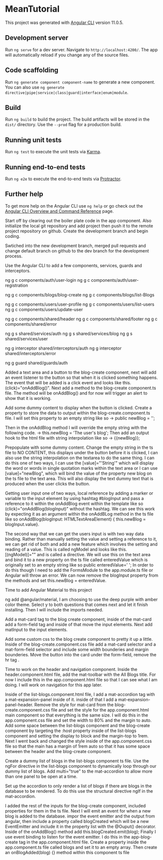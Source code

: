 # MeanTutorial

This project was generated with [Angular CLI](https://github.com/angular/angular-cli) version 11.0.5.

## Development server

Run `ng serve` for a dev server. Navigate to `http://localhost:4200/`. The app will automatically reload if you change any of the source files.

## Code scaffolding

Run `ng generate component component-name` to generate a new component. You can also use `ng generate directive|pipe|service|class|guard|interface|enum|module`.

## Build

Run `ng build` to build the project. The build artifacts will be stored in the `dist/` directory. Use the `--prod` flag for a production build.

## Running unit tests

Run `ng test` to execute the unit tests via [Karma](https://karma-runner.github.io).

## Running end-to-end tests

Run `ng e2e` to execute the end-to-end tests via [Protractor](http://www.protractortest.org/).

## Further help

To get more help on the Angular CLI use `ng help` or go check out the [Angular CLI Overview and Command Reference](https://angular.io/cli) page.


Start off by clearing out the boiler plate code in the app component. Also initialize the local git repository and add project then push it to the remote project repository on github.  Create the development branch and begin coding. 

Swtiched into the new development branch, merged pull requests and change default branch on github to the dev branch for the development process. 

Use the Angular CLI to add a few components, services, guards and interceptors.

ng g c components/auth/user-login
ng g c components/auth/user-registration

ng g c components/blogs/blog-create
ng g c components/blogs/list-Blogs

ng g c components/users/user-profile
ng g c components/users/list-users
ng g c components/users/update-user

ng g c components/shared/header
ng g c components/shared/footer
ng g c components/shared/error

ng g s shared/services/auth
ng g s shared/services/blog
ng g s shared/services/user

ng g interceptor shared/interceptors/auth
ng g interceptor shared/interceptors/error

ng g guard shared/guards/auth

Added a text area and a button to the blog-create component, next will add an event listener to the button so that when it is clicked something happens. The event that will be added is a click event and looks like this.  (click)="onAddBlog()".  Next add a method to the blog-create component.ts file. The method will be onAddBlog() and for now will trigger an alert to show that it is working.

Add some dummy content to display when the button is clicked.  Create a property to store the data to output within the blog-create.component.ts file.  I will set this property to an empty string like so -> public newBlog = '';

Then in the onAddBlog method I will override the empty string with the following code. -> this.newBlog = 'The user\'s blog'; Then add an output hook to the html file with string interpolation like so -> {{newBlog}};

Prepopulate with some dummy content. Change the empty string in the ts file to NO CONTENT, this displays under the button before it is clicked, I can also use the string interpolation on the textarea to do the same thing. I can do this one of two ways, I can use the [value]="'String'" which will display the word or words in single quotation marks within the text area or I can use [value]="newBlog", which will bind the value of the property new blog on the ts file to the text area.  This will also display the text dummy text that is produced when the user clicks the button. 

Getting user input one of two ways, local reference by adding a marker or variable to the input element by using  hashtag #blogInput and pass a reference to it within the onAddBlog event within the template like so (click)="onAddBlog(blogInput)" without the hashtag.  We can see this work by expecting it as an argument within the onAddBLog method in the ts file like so onAddBlog(blogInput: HTMLTextAreaElement) { this.newBlog = blogInput.value}.

The second way that we can get the users input is with two way data binding.  Rather than manually setting the value and setting a reference to it, we can get rid of both and add a new feature which involves the setting and reading of a value.  This is called ngModel and looks like this. [(ngModel)]="" and is called a directive. We will use this on the text area and bind it to a new property on the ts file called enteredValue which is originally set to an empty string like so public enteredValue=' ';  In order to do this though I need to add the FormsModule to the app.module.ts file or Angular will throw an error.  We can now remove the blogInput property from the methods and set this.newBlog = enteredValue.

Time to add Angular Material to this project

ng add @angular/material, I am choosing to use the deep purple with amber color theme.  Select y to both questions that comes next and let it finish installing.  Then I will include the imports needed. 

Add a mat-card tag to the blog create component, inside of the mat-card add a form-field tag and inside of that move the input elements.  Next add matInput to the input elements. 

Add some custom css to the blog create component to pretty it up a little.   Inside of the blog-create.component.css file add a mat-card selector and a mat-form-field selector and include some width bounderies and margin bounderies.  Move the button into the card under the form-field, remove the hr tag .

Time to work on the header and navigation component. Inside the header.component.html file, add the mat-toolbar with the All Blogs title.  For now I include this in the app.component.html file so that I can see what I am doing.   I will work on navigation for this app later.

Inside of the list-blogs.component.html file, I add a mat-accordion tag with a mat-expansion-panel inside of it.  inside of that I add a mat-expansion-panel-header.  Remove the style for mat-card from the blog-create.component.css file and set the style for the app.component.html main component so that everything is the same size. I will do this in the app.component.css file and set the width to 80% and the margin to auto.  Add some space between the list-blogs component and the blog-create component by targeting the :host property inside of the list-blogs component and setting the display to block and the margin-top to 1rem.  Next I went back and changed the style inside of the app.component.css file so that the main has a margin of 1rem auto so that it has some space between the header and the blog-create component. 

Create a dummy list of blogs in the list-blogs component ts file.  Use the ngFor directive in the list-blogs component to dynamically loop through our dummy list of blogs. Add multi="true" to the mat-accordion to allow more than one panel to be open at a time. 

Set up the accordion to only render a list of blogs if there are blogs in the database to be rendered.  To do this use the structural directive ngIf in the mat-accordion. 

I added the rest of the inputs for the blog-create component, included properties for them in the ts file.  Next I will emit an event for when a new blog is added to the database. impor the event emitter and the output from angular, then include a property called blogCreated which will be a new EventEmitter and include it in the property list with the @Ouput() decorator.  Inside of the onAddBlog() method add this.blogCreated.emit(blog);
Finally I use event binding to listen for the event emitter. I do this in the app-blog-create tag in the app.component.html file.  Create a property inside the app.component.ts file called blogs and set it to an empty array.  Then create an onBlogAdded(blog) {} method within this component ts file 








